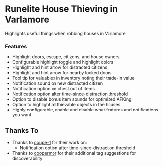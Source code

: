 # Runelite House Thieving in Varlamore
Highlights useful things when robbing houses in Varlamore

### Features 
- Highlight doors, escape, citizens, and house owners
- Configurable highlight toggle and highlight colors
- Highlight and hint arrow for distracted citizens
- Highlight and hint arrow for nearby locked doors
- Tool tip for valuables in inventory noting their trade-in value
- Notification sound on new distracted citizen
- Notification option on chest out of items 
- Notification option after time-since-distraction threshold
- Option to disable bonus item sounds for optimized AFKing
- Option to highlight all thievable objects in the houses
- Highly configurable, enable and disable what features and notifications you want

## Thanks To
- Thanks to [coupe-1](https://github.com/coupe-1) for their work on:
  - Notification option after time-since-distraction threshold
- Thanks to [coopermor](https://github.com/coopermor) for their additional tag suggestions for discoverability